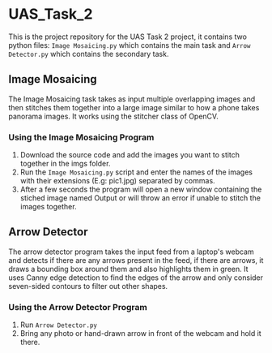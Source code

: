 # UAS_Task_2
This is the project repository for the UAS Task 2 project, it contains two python files: `Image Mosaicing.py` which contains the main task and `Arrow Detector.py` which contains the secondary task.

## Image Mosaicing
The Image Mosaicing task takes as input multiple overlapping images and then stitches them together into a large image similar to how a phone takes panorama images. It works using the stitcher class of OpenCV.

### Using the Image Mosaicing Program
1. Download the source code and add the images you want to stitch together in the imgs folder.
2. Run the `Image Mosaicing.py` script and enter the names of the images with their extensions (E.g: pic1.jpg) separated by commas.
3. After a few seconds the program will open a new window containing the stiched image named Output or will throw an error if unable to stitch the images together.


## Arrow Detector
The arrow detector program takes the input feed from a laptop's webcam and detects if there are any arrows present in the feed, if there are arrows, it draws a bounding box around them and also highlights them in green. It uses Canny edge detection to find the edges of the arrow and only consider seven-sided contours to filter out other shapes.

### Using the Arrow Detector Program
1. Run `Arrow Detector.py`
2. Bring any photo or hand-drawn arrow in front of the webcam and hold it there.
